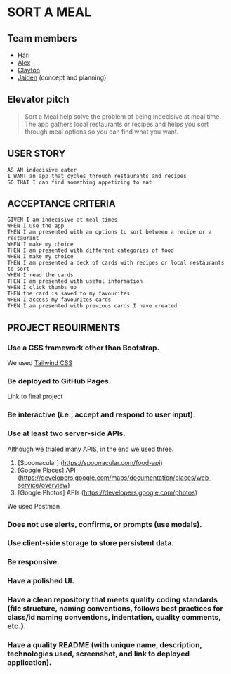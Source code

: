 # SORT A MEAL

## Team members

* [Hari](https://github.com/hari-ls)
* [Alex](https://github.com/mckayjalex)
* [Clayton](https://github.com/ClaytonMcIntosh/)
* [Jaiden](https://github.com/JaidenSP) (concept and planning)

## Elevator pitch

> Sort a Meal help solve the problem of being indecisive at meal time. The app gathers local restaurants or recipes and helps you sort through meal options so you can find what you want.


## USER STORY
```
AS AN indecisive eater 
I WANT an app that cycles through restaurants and recipes
SO THAT I can find something appetizing to eat
```

## ACCEPTANCE CRITERIA
```
GIVEN I am indecisive at meal times
WHEN I use the app
THEN I am presented with an options to sort between a recipe or a restaurant
WHEN I make my choice
THEN I am presented with different categories of food
WHEN I make my choice
THEN I am presented a deck of cards with recipes or local restaurants to sort
WHEN I read the cards
THEN I am presented with useful information
WHEN I click thumbs up
THEN the card is saved to my favourites
WHEN I access my favourites cards
THEN I am presented with previous cards I have created

```

## PROJECT REQUIRMENTS 

### Use a CSS framework other than Bootstrap.

We used [Tailwind CSS](https://tailwindcss.com/)


### Be deployed to GitHub Pages.

Link to final project


### Be interactive (i.e., accept and respond to user input).




### Use at least two server-side APIs.

Although we trialed many APIS, in the end we used three.

1. [Spoonacular] (https://spoonacular.com/food-api)
2. [Google Places] API (https://developers.google.com/maps/documentation/places/web-service/overview)
3. [Google Photos] APIs (https://developers.google.com/photos)

We used Postman 

### Does not use alerts, confirms, or prompts (use modals).


### Use client-side storage to store persistent data.


### Be responsive.


### Have a polished UI.


### Have a clean repository that meets quality coding standards (file structure, naming conventions, follows best practices for class/id naming conventions, indentation, quality comments, etc.).


### Have a quality README (with unique name, description, technologies used, screenshot, and link to deployed application).
